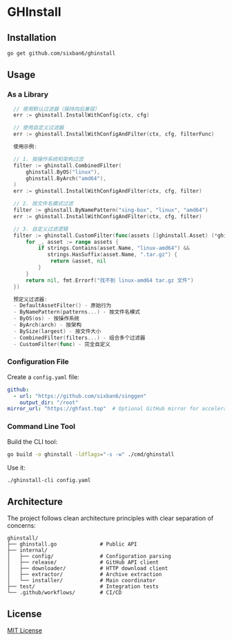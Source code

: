 # GHInstall

## Installation

```bash
go get github.com/sixban6/ghinstall
```

## Usage

### As a Library

```go
  // 使用默认过滤器（保持向后兼容）
  err := ghinstall.InstallWithConfig(ctx, cfg)

  // 使用自定义过滤器
  err := ghinstall.InstallWithConfigAndFilter(ctx, cfg, filterFunc)

  使用示例:

  // 1. 按操作系统和架构过滤
  filter := ghinstall.CombinedFilter(
      ghinstall.ByOS("linux"),
      ghinstall.ByArch("amd64"),
  )
  err := ghinstall.InstallWithConfigAndFilter(ctx, cfg, filter)

  // 2. 按文件名模式过滤
  filter := ghinstall.ByNamePattern("sing-box", "linux", "amd64")
  err := ghinstall.InstallWithConfigAndFilter(ctx, cfg, filter)

  // 3. 自定义过滤逻辑
  filter := ghinstall.CustomFilter(func(assets []ghinstall.Asset) (*ghinstall.Asset, error) {
      for _, asset := range assets {
          if strings.Contains(asset.Name, "linux-amd64") &&
             strings.HasSuffix(asset.Name, ".tar.gz") {
              return &asset, nil
          }
      }
      return nil, fmt.Errorf("找不到 linux-amd64 tar.gz 文件")
  })

  预定义过滤器:
  - DefaultAssetFilter() - 原始行为
  - ByNamePattern(patterns...) - 按文件名模式
  - ByOS(os) - 按操作系统
  - ByArch(arch) - 按架构
  - BySize(largest) - 按文件大小
  - CombinedFilter(filters...) - 组合多个过滤器
  - CustomFilter(func) - 完全自定义
```

### Configuration File

Create a `config.yaml` file:

```yaml
github:  
  - url: "https://github.com/sixban6/singgen"
    output_dir: "/root"
mirror_url: "https://ghfast.top"  # Optional GitHub mirror for acceleration
```

### Command Line Tool

Build the CLI tool:

```bash
go build -o ghinstall -ldflags="-s -w" ./cmd/ghinstall
```

Use it:

```bash
./ghinstall-cli config.yaml
```

## Architecture

The project follows clean architecture principles with clear separation of concerns:

```
ghinstall/
├── ghinstall.go              # Public API
├── internal/
│   ├── config/               # Configuration parsing
│   ├── release/              # GitHub API client
│   ├── downloader/           # HTTP download client
│   ├── extractor/            # Archive extraction
│   └── installer/            # Main coordinator
├── test/                     # Integration tests
└── .github/workflows/        # CI/CD
```

## License
[MIT License](LICENSE)